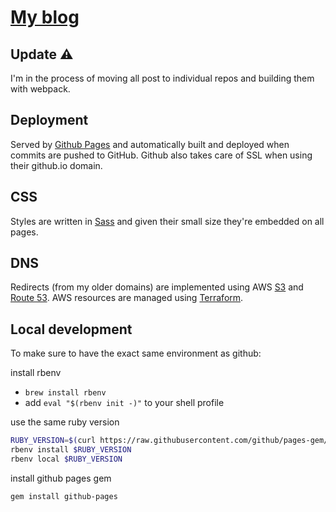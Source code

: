 # [My blog](https://csabapalfi.github.io)

## Update :warning:

I'm in the process of moving all post to individual repos and building them with webpack.

## Deployment

Served by [Github Pages](https://pages.github.com/) and automatically built and deployed when commits are pushed to GitHub. Github also takes care of SSL when using their github.io domain.

## CSS

Styles are written in [Sass](http://sass-lang.com/) and given their small size they're embedded on all pages.

## DNS

Redirects (from my older domains) are implemented using AWS [S3](https://aws.amazon.com/s3/) and [Route 53](https://aws.amazon.com/route53/). AWS resources are managed using [Terraform](https://terraform.io/).

## Local development

To make sure to have the exact same environment as github:

install rbenv
  * `brew install rbenv`
  * add `eval "$(rbenv init -)"` to your shell profile

use the same ruby version
```sh
RUBY_VERSION=$(curl https://raw.githubusercontent.com/github/pages-gem/master/.ruby-version)
rbenv install $RUBY_VERSION
rbenv local $RUBY_VERSION
```

install github pages gem

```
gem install github-pages
```
